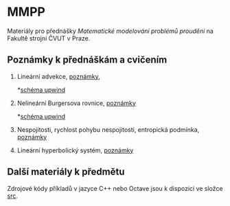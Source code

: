 # MMPP

Materiály pro přednášky *Matematické modelování problémů proudění* na
Fakultě strojní ČVUT v Praze.


## Poznámky k přednáškám a cvičením
1. Lineární advekce, [poznámky](lessons/01_linearni_advekce.ipynb),

	*[schéma upwind](src/linadv_upwind.cpp)

2. Nelineární Burgersova rovnice, [poznámky](lessons/02_burgersova_rovnice.ipynb)
	
	*[schéma upwind](src/burgers_upwind.cpp)

3. Nespojitosti, rychlost pohybu nespojitosti, entropická podmínka, [poznámky](lessons/03_nespojitosti.ipynb)

4. Lineární hyperbolický systém, [poznámky](lessons/04_linearni_system.ipynb)

## Další materiály k předmětu
Zdrojové kódy příkladů v jazyce C++ nebo Octave jsou k dispozici ve složce [src](src).
